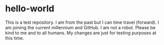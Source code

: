 # hello-world
This is a test repository. 
I am from the past but I can time travel (forward). 
I am joining the current millennium and GitHub. 
I am not a robot. 
Please be kind to me and to all humans.
My changes are just for testing purposes at this time. 
